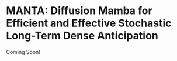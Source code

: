 # MANTA: Diffusion Mamba for Efficient and Effective Stochastic Long-Term Dense Anticipation
Coming Soon!
